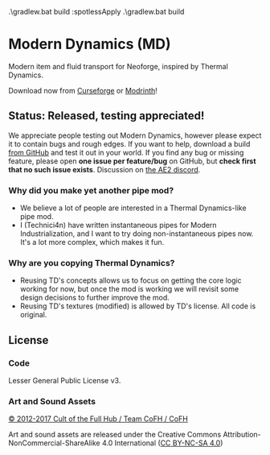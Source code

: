 .\gradlew.bat  build :spotlessApply
.\gradlew.bat  build 

# Modern Dynamics (MD)
Modern item and fluid transport for Neoforge, inspired by Thermal Dynamics.

Download now from [Curseforge](https://www.curseforge.com/minecraft/mc-mods/modern-dynamics) or [Modrinth](https://modrinth.com/mod/modern-dynamics)!

## Status: Released, testing appreciated!
We appreciate people testing out Modern Dynamics, however please expect it to contain bugs and rough edges.
If you want to help, download a build [from GitHub](https://github.com/Technici4n/Modern-Dynamics/releases) and test it out in your world.
If you find any bug or missing feature, please open **one issue per feature/bug** on GitHub,
but **check first that no such issue exists**.
Discussion on [the AE2 discord](https://discord.gg/Zd6t9ka7ne).

### Why did you make yet another pipe mod?
* We believe a lot of people are interested in a Thermal Dynamics-like pipe mod.
* I (Technici4n) have written instantaneous pipes for Modern Industrialization, and I want to try doing non-instantaneous pipes now.
It's a lot more complex, which makes it fun.

### Why are you copying Thermal Dynamics?
* Reusing TD's concepts allows us to focus on getting the core logic working for now,
but once the mod is working we will revisit some design decisions to further improve the mod.
* Reusing TD's textures (modified) is allowed by TD's license. All code is original.

## License

### Code
Lesser General Public License v3.

### Art and Sound Assets

[© 2012-2017 Cult of the Full Hub / Team CoFH / CoFH](https://github.com/CoFH/ThermalDynamics)

Art and sound assets are released under the Creative Commons Attribution-NonCommercial-ShareAlike 4.0 International ([CC BY-NC-SA 4.0](https://creativecommons.org/licenses/by-nc-sa/4.0/))
